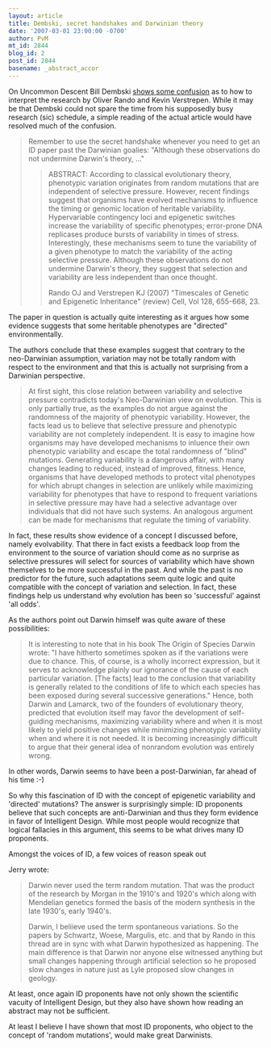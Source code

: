 ```yaml
---
layout: article
title: Dembski, secret handshakes and Darwinian theory
date: '2007-03-01 23:00:00 -0700'
author: PvM
mt_id: 2844
blog_id: 2
post_id: 2844
basename: _abstract_accor
---
```

On Uncommon Descent Bill Dembski [shows some confusion](http://www.uncommondescent.com/evolution/the-secret-handshake/) as to how to interpret the research by Oliver Rando and Kevin Verstrepen. While it may be that Dembski could not spare the time from his supposedly busy research (sic) schedule, a simple reading of the actual article would have resolved much of the confusion.

> Remember to use the secret handshake whenever you need to get an ID paper past the Darwinian goalies: "Although these observations do not undermine Darwin's theory, ..."
> 
> > ABSTRACT: According to classical evolutionary theory, phenotypic variation originates from random mutations that are independent of selective pressure. However, recent findings suggest that organisms have evolved mechanisms to influence the timing or genomic location of heritable variability. Hypervariable contingency loci and epigenetic switches increase the variability of specific phenotypes; error-prone DNA replicases produce bursts of variability in times of stress. Interestingly, these mechanisms seem to tune the variability of a given phenotype to match the variability of the acting selective pressure. Although these observations do not undermine Darwin's theory, they suggest that selection and variability are less independent than once thought.
> > 
> > Rando OJ and Verstrepen KJ (2007) "Timescales of Genetic and Epigenetic Inheritance" (review) Cell, Vol 128, 655-668, 23.

The paper in question is actually quite interesting as it argues how some evidence suggests that some heritable phenotypes are "directed" environmentally.

The authors conclude that these examples suggest that contrary to the neo-Darwinian assumption, variation may not be totally random with respect to the environment and that this is actually not surprising from a Darwinian perspective.

> At first sight, this close relation between variability and  selective pressure contradicts today's Neo-Darwinian view on evolution. This is only partially true, as the examples do not argue against the randomness of the majority of phenotypic variability. However, the facts lead us to believe that selective pressure and phenotypic variability are not completely independent. It is easy to imagine how organisms may have developed mechanisms to inluence their own phenotypic variability and escape the total randomness of "blind" mutations. Generating variability is a dangerous affair, with many changes leading to reduced, instead of improved, fitness. Hence, organisms  that have developed methods to protect vital phenotypes for which abrupt changes in selection are unlikely while maximizing variability for phenotypes that have to respond  to frequent variations in selective pressure may have had a selective advantage over individuals that did not have such systems. An analogous argument can be made for  mechanisms that regulate the timing of variability.

In fact, these results show evidence of a concept I discussed before, namely evolvability. That there in fact exists a feedback loop from the environment to the source of variation should come as no surprise as selective pressures will select for sources of variability which have shown themselves to be more successful in the past. And while the past is no predictor for the future, such adaptations seem quite logic and quite compatible with the concept of variation and selection. In fact, these findings help  us understand why evolution has been so 'successful' against 'all odds'.

As the authors point out Darwin himself was quite aware of these possibilities:

> It is interesting to note that in his book The Origin of Species Darwin wrote: "I have hitherto sometimes spoken as if the variations were due to chance. This, of course, is a wholly incorrect expression, but it serves to acknowledge plainly our ignorance of the cause of each particular  variation. \[The facts\] lead to the conclusion that variability is generally related to the conditions of life to which each species has been exposed during several successive generations." Hence, both Darwin and Lamarck, two of the founders of evolutionary theory, predicted that evolution itself may favor the development of self-guiding mechanisms, maximizing variability where and when it is most  likely to yield positive changes while minimizing phenotypic variability when and where it is not needed. It is becoming increasingly difficult to argue that their general  idea of nonrandom evolution was entirely wrong.

In other words, Darwin seems to have been a post-Darwinian, far ahead of his time :-)

So why this fascination of ID with the concept of epigenetic variability and 'directed' mutations? The answer is surprisingly simple: ID proponents believe that such concepts are anti-Darwinian and thus they form evidence in favor of Intelligent Design.
While most people would recognize that logical fallacies in this argument, this seems to be what drives many ID proponents.

Amongst the voices of ID, a few voices of reason speak out

Jerry wrote:

> Darwin never used the term random mutation. That was the product of the research by Morgan in the 1910's and 1920's which along with Mendelian genetics formed the basis of the modern synthesis in the late 1930's, early 1940's.
> 
> Darwin, I beliieve used the term spontaneous variations. So the papers by Schwartz, Woese, Margulis, etc. and that by Rando in this thread are in sync with what Darwin hypothesized as happening. The main difference is that Darwin nor anyone else witnessed anything but small changes happening through artificial selection so he proposed slow changes in nature just as Lyle proposed slow changes in geology.

At least, once again ID proponents have not only shown the scientific vacuity of Intelligent Design, but they also have shown how reading an abstract may not be sufficient.

At least I believe I have shown that most ID proponents, who object to the concept of 'random mutations', would make great Darwinists.
